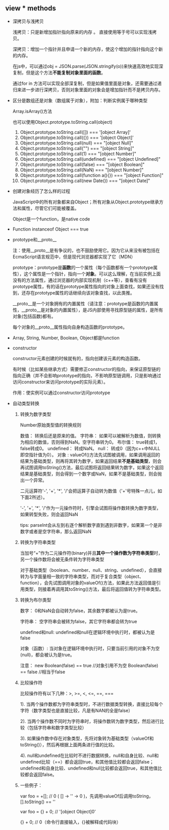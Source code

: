 ##	view * methods

*	深拷贝与浅拷贝

	浅拷贝：只是新增加指针指向原来的内存	。
	直接使用等于号可以实现浅拷贝。

	深拷贝：增加一个指针并且申请一个新的内存，使这个增加的指针指向这个新的内存。

	在js中，可以通过obj = JSON.parse(JSON.stringify(o))来快速高效地实现深复制，但是这个方法**不能复制对象里面的函数**。

	通过for in 方法可以实现全部深复制，但是如果值里面是对象，还需要通过递归来进一步进行深拷贝，否则对象里面的对象会是增加指针而不是拷贝内存。

*	区分是数组还是对象（数组属于对象），附加：判断实例属于哪种类型

	Array.isArray()方法

	也可以使用Object.prototype.toString.call(object)
	1.	Object.prototype.toString.call([]) === '[object Array]'
	2.	Object.prototype.toString.call({}) === '[object Object]'
	3.	Object.prototype.toString.call(null) === "[object Null]"
	4.	Object.prototype.toString.call("") === "[object String]"
	5.	Object.prototype.toString.call(1) === "[object Number]"
	6.	Object.prototype.toString.call(undefined) === "[object Undefined]"
	7.	Object.prototype.toString.call(false) === "[object Boolean]"
	8.	Object.prototype.toString.call(NaN) === "[object Number]"
	9.	Object.prototype.toString.call(function a(){}) === "[object Function]"
	10.	Object.prototype.toString.call(new Date()) === "[object Date]"

*	创建对象经历了怎么样的过程

	JavaScript中的所有对象都来自Object；所有对象从Object.prototype继承方法和属性，尽管它们可能被覆盖。
	
	Object是一个function，是native code

*	Function instanceof Object === true

*	prototype和\_\_proto\_\_

	
	注：使用\_\_proto\_\_是有争议的，也不鼓励使用它。因为它从来没有被包括在EcmaScript语言规范中，但是现代浏览器都实现了它（MDN）
	
	prototype：prototype是**函数**的一个属性（每个函数都有一个prototype属性），这个属性是一个指针，指向一个**对象**。可以这么理解，在当前实例上面没有的方法属性，通过浏览器的内部实现机制（c++等），查看有没有prototype属性，有的话在prototype属性指向的对象上面查找，如果还没有找到，还存在prototype属性的话继续向该对象查找，以此类推。

	\_\_proto\_\_是一个对象拥有的内置属性（请注意：prototype是函数的内置属性，\_\_proto\_\_是对象的内置属性），是JS内部使用寻找原型链的属性，是所有对象(包括函数)都有。

	每个对象的__proto__属性指向自身构造函数的prototype。

*	Array, String, Number, Boolean, Object都是function

*	constructor
	
	constructor元素创建的时候就有的，指向创建该元素的构造函数。
	
	有时候（比如某些继承方式）需要修正constructor的指向，来保证原型链的指向正确（并不会影响prototype的指向，不影响原型链调用，只是影响通过访问constructor来访问prototype的实际元素）。

	作用：使实例可以通过constructor访问prototype
	
*	自动类型转换


	1.	转换为数字类型
	
		Number原始类型值的转换规则
	
		数值：	转换后还是原来的值。
		字符串：	如果可以被解析为数值，则转换为相应的数值，否则得到NaN。空字符串转为0。
		布尔值：	true转成1，false转成0。
		undefined：	转成NaN。
		null：	转成0（因为c++中NULL即空指针值为0）。
		对象	:	valueOf()方法先试图被调用，如果调用返回的结果为基础类型，则再将其转为数字，如果返回结果**不是基础类型**，则会再试图调用toString()方法，最后试图将返回结果转为数字，如果这个返回结果是基础类型，则会得到一个数字或NaN，如果不是基础类型，则会抛出一个异常。
	
		二元运算符'-', '+', '*', '/'会把运算子自动转为数值（'+'号特殊一点儿，如下面2所述）。

		'-', '+', '*', '/'作为一元操作符时，引擎会试图将操作数转换为数字类型，如果转型失败，则会返回NaN

		tips:	parseInt会从左到右逐个解析数字直到遇到非数字，如果第一个是非数字或者是空字符串，那么返回NaN

	2.	转换为字符串类型

		当加号“+”作为二元操作符(binary)并且**其中一个操作数为字符串类型**时，另一个操作数将会被无条件转为字符串类型

		对于基础类型（boolean、number、null、string、undefined），会直接转为与字面量相一致的字符串类型，而对于复合类型（object、function），会先试图调用对象的valueOf()方法，如果此方法返回值是引用类型，则接着再调用其toString()方法，最后将返回值转为字符串类型。

	3.	转换为布尔类型

		数字：	0和NaN会自动转为false，其余数字都被认为是true。

		字符串：	空字符串会被转为false，其它字符串都会转为true

		undefined和null: undefined和null在逻辑环境中执行时，都被认为是false

		对象（函数）:	当对象在逻辑环境中执行时，只要当前引用的对象不为空(null)，都会被认为是true。

		注意：	new Boolean(false) == true	//对象引用不为空
				Boolean(false) == false	//相当于false

	4.	比较操作符
		
		比较操作符有以下几种：>, >=, <, <=, ==, ===

		1). 当两个操作数都为字符串类型时，不进行数据类型转换，直接比较每个字符（数字类型也是直接比较，凡是有NAN的全是false）

		2). 当两个操作数不同时为字符串时，将操作数转为数字类型，然后进行比较（包括字符串和数字类型比较）

		3). 如果操作数中存在对象类型，先将对象转为基础类型（valueOf和toString()），然后再根据上面两条进行值的比较。

		4).	null和undefined在比较时不进行数据转换，null和自身比较、null和undefined比较（==）都会返回true，和其他值比较都会返回false；undefined和自身比较、undefined和null比较都会返回true，和其他值比较都会返回false。

	5.	一些例子：	
	
		var foo = +[];            // 0 ( [] -> '' -> 0 )，先调用valueOf后调用toString，[].toString() == ''

		var foo = {} + 0;        // '[object Object]0'

		{} + 0;        // 0（命令行直接输入，{}被解释成代码块）
		